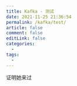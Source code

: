 ```yaml
---
title: Kafka - 测试
date: 2021-11-25 21:36:54
permalink: /kafka/test/
article: false
comment: false
editLink: false
categories:
  - 
tags: 
  - 
---
```


证明她来过

